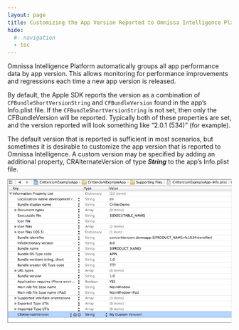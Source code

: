 ```yaml
---
layout: page
title: Customizing the App Version Reported to Omnissa Intelligence Platform
hide:
  #- navigation
  - toc
---
```


Omnissa Intelligence Platform automatically groups all app performance data by app version. This allows monitoring for performance improvements and regressions each time a new app version is released.

By default, the Apple SDK reports the version as a combination of `CFBundleShortVersionString` and `CFBundleVersion` found in the app’s Info.plist file. If the `CFBundleShortVersionString` is not set, then only the CFBundleVersion will be reported. Typically both of these properties are set, and the version reported will look something like “2.0.1 (534)” (for example).

The default version that is reported is sufficient in most scenarios, but sometimes it is desirable to customize the app version that is reported to Omnissa Intelligence. A custom version may be specified by adding an additional property, CRAlternateVersion of type ***String*** to the app’s Info.plist file.

![](ios-cralternateversion-example.png)